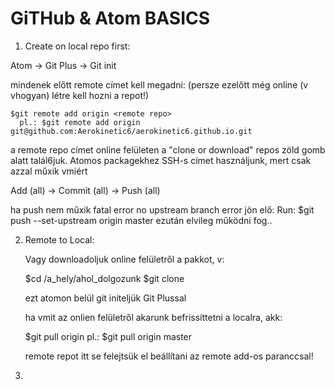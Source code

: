 # GiTHub & Atom BASICS

1. Create on local repo first:

  Atom -> Git Plus -> Git init

  mindenek előtt remote címet kell megadni:
   (persze ezelőtt még online (v vhogyan) létre kell hozni a repot!)

    $git remote add origin <remote repo>
      pl.: $git remote add origin git@github.com:Aerokinetic6/aerokinetic6.github.io.git

   a remote repo címet online felületen a "clone or download" repos zöld gomb
    alatt talál6juk. Atomos packagekhez SSH-s címet használjunk, mert csak
    azzal műxik vmiért



  Add (all) -> Commit (all) -> Push (all)

  ha push nem műxik fatal error no upstream branch error jön elő:
    Run: $git push --set-upstream origin master
    ezután elvileg működni fog..


2. Remote to Local:

    Vagy downloadoljuk online felületről a pakkot, v:

    $cd /a_hely/ahol_dolgozunk
    $git clone <remote repo>

    ezt atomon belül git initeljük Git Plussal

    ha vmit az onlien felületről akarunk befrissíttetni a localra, akk:

    $git pull origin <branch>  pl.: $git pull origin master

    remote repot itt se felejtsük el beállítani az remote add-os paranccsal!


2.     
